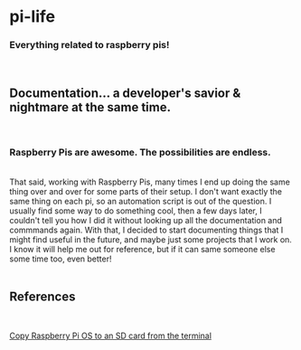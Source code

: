 # pi-life
### Everything related to raspberry pis!

<br>

## Documentation... a developer's savior & nightmare at the same time.
<br>

### Raspberry Pis are awesome. The possibilities are endless. 

<br>
That said, working with Raspberry Pis, many times I end up doing the same thing over and over for some parts of their setup. I don't want exactly the same thing on each pi, so an automation script is out of the question. I usually find some way to do something cool, then a few days later, I couldn't tell you how I did it without looking up all the documentation and commmands again. With that, I decided to start documenting things that I might find useful in the future, and maybe just some projects that I work on. I know it will help me out for reference, but if it can same someone else some time too, even better!


<br>
<br>

## References
<br>

[Copy Raspberry Pi OS to an SD card from the terminal](../copy-os-on-sd-card)